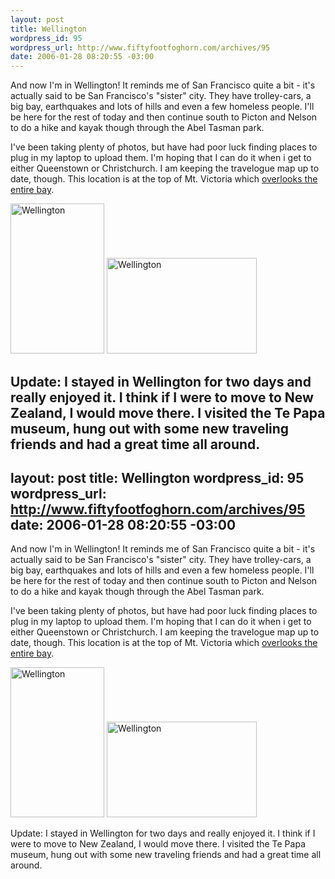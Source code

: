```yaml
--- 
layout: post
title: Wellington
wordpress_id: 95
wordpress_url: http://www.fiftyfootfoghorn.com/archives/95
date: 2006-01-28 08:20:55 -03:00
---
```

And now I'm in Wellington! It reminds me of San Francisco quite a bit - it's actually said to be San Francisco's "sister" city. They have trolley-cars, a big bay, earthquakes and lots of hills and even a few homeless people. I'll be here for the rest of today and then continue south to Picton and Nelson to do a hike and kayak though through the Abel Tasman park.

I've been taking plenty of photos, but have had poor luck finding places to plug in my laptop to upload them. I'm hoping that I can do it when i get to either Queenstown or Christchurch. I am keeping the travelogue map up to date, though. This location is at the top of Mt. Victoria which <a href="http://gc.stud.tue.nl/oz/photos/nz2/1271_Wellington_Skyline_from_Mt_Victoria.jpg">overlooks the entire bay</a>.

<a href="http://flickr.com/photos/fiftyfeet/100007177"><img src="http://static.flickr.com/42/100007177_8d1ec61bae_m.jpg" width="150" height="240" alt="Wellington" border="0" /></a> <a href="http://flickr.com/photos/fiftyfeet/100007035"><img src="http://static.flickr.com/42/100007035_b747582d56_m.jpg" width="240" height="153" alt="Wellington" border="0" /></a> 

Update:
I stayed in Wellington for two days and really enjoyed it. I think if I were to move to New Zealand, I would move there. I visited the Te Papa museum, hung out with some new traveling friends and had a great time all around.
--- 
layout: post
title: Wellington
wordpress_id: 95
wordpress_url: http://www.fiftyfootfoghorn.com/archives/95
date: 2006-01-28 08:20:55 -03:00
---
And now I'm in Wellington! It reminds me of San Francisco quite a bit - it's actually said to be San Francisco's "sister" city. They have trolley-cars, a big bay, earthquakes and lots of hills and even a few homeless people. I'll be here for the rest of today and then continue south to Picton and Nelson to do a hike and kayak though through the Abel Tasman park.

I've been taking plenty of photos, but have had poor luck finding places to plug in my laptop to upload them. I'm hoping that I can do it when i get to either Queenstown or Christchurch. I am keeping the travelogue map up to date, though. This location is at the top of Mt. Victoria which <a href="http://gc.stud.tue.nl/oz/photos/nz2/1271_Wellington_Skyline_from_Mt_Victoria.jpg">overlooks the entire bay</a>.

<a href="http://flickr.com/photos/fiftyfeet/100007177"><img src="http://static.flickr.com/42/100007177_8d1ec61bae_m.jpg" width="150" height="240" alt="Wellington" border="0" /></a> <a href="http://flickr.com/photos/fiftyfeet/100007035"><img src="http://static.flickr.com/42/100007035_b747582d56_m.jpg" width="240" height="153" alt="Wellington" border="0" /></a> 

Update:
I stayed in Wellington for two days and really enjoyed it. I think if I were to move to New Zealand, I would move there. I visited the Te Papa museum, hung out with some new traveling friends and had a great time all around.

